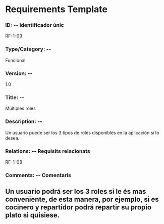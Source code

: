 # Requirements Template
### ID: -- Identificador únic
RF-1-09
### Type/Category: -- 
Funcional
### Version: -- 
1.0
### Title: --
Múltiples roles
### Description: --
Un usuario puede ser los 3 tipos de roles disponibles en la aplicación si lo desea.
### Relations: -- Requisits relacionats
RF-1-08
### Comments: -- Comentaris
Un usuario podrá ser los 3 roles si le és mas conveniente, de esta manera, por ejemplo, si es cocinero y repartidor podrá repartir su propio plato si quisiese.
---